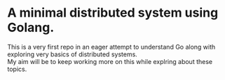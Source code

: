 # A minimal distributed system using Golang.

This is a very first repo in an eager attempt to understand Go along with exploring very basics of distributed systems. <br>
My aim will be to keep working more on this while explring about these topics.

